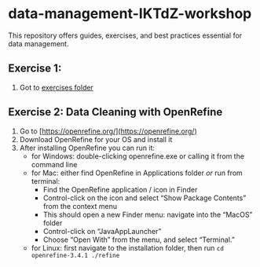 # data-management-IKTdZ-workshop
This repository offers guides, exercises, and best practices essential for data management.

## Exercise 1: 
1. Got to [exercises folder](exercises)

## Exercise 2: Data Cleaning with OpenRefine 

1. Go to [https://openrefine.org/](https://openrefine.org/)
2. Download OpenRefine for your OS and install it
3. After installing OpenRefine you can run it:
    - for Windows: double-clicking openrefine.exe or calling it from the command line
    - for Mac: either find OpenRefine in Applications folder *or* run from terminal:
        - Find the OpenRefine application / icon in Finder
        - Control-click on the icon and select “Show Package Contents” from the context menu
        - This should open a new Finder menu: navigate into the “MacOS” folder
        - Control-click on “JavaAppLauncher”
        - Choose “Open With” from the menu, and select “Terminal.”
    - for Linux: first navigate to the installation folder, then run `cd openrefine-3.4.1
  ./refine`
